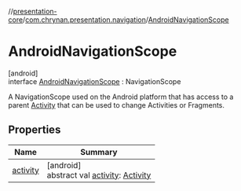 //[presentation-core](../../../index.md)/[com.chrynan.presentation.navigation](../index.md)/[AndroidNavigationScope](index.md)

# AndroidNavigationScope

[android]\
interface [AndroidNavigationScope](index.md) : NavigationScope

A NavigationScope used on the Android platform that has access to a parent [Activity](https://developer.android.com/reference/kotlin/android/app/Activity.html) that can be used to change Activities or Fragments.

## Properties

| Name | Summary |
|---|---|
| [activity](activity.md) | [android]<br>abstract val [activity](activity.md): [Activity](https://developer.android.com/reference/kotlin/android/app/Activity.html) |
